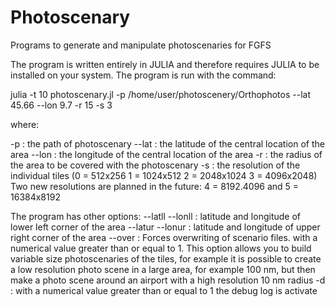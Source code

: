 # Photoscenary
Programs to generate and manipulate photoscenaries for FGFS

The program is written entirely in JULIA and therefore requires JULIA to be installed on your system.
The program is run with the command:

julia -t 10 photoscenary.jl -p /home/user/photoscenery/Orthophotos --lat 45.66 --lon 9.7 -r 15 -s 3

where:

-p : the path of photoscenary
--lat : the latitude of the central location of the area
--lon : the longitude of the central location of the area
-r : the radius of the area to be covered with the photoscenary
-s : the resolution of the individual tiles (0 = 512x256 1 = 1024x512 2 = 2048x1024 3 = 4096x2048) 
     Two new resolutions are planned in the future: 4 = 8192.4096 and 5 = 16384x8192
     
The program has other options:
--latll --lonll : latitude and longitude of lower left corner of the area
--latur --lonur : latitude and longitude of upper right corner of the area
--over : Forces overwriting of scenario files. with a numerical value greater than or equal to 1. This option allows you to build variable size photoscenaries of the tiles, for example it is possible to create a low resolution photo scene in a large area, for example 100 nm, but then make a photo scene around an airport with a high resolution 10 nm radius
-d : with a numerical value greater than or equal to 1 the debug log is activate
